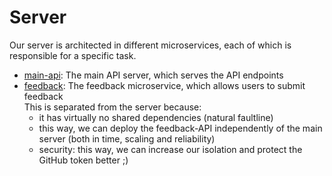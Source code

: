 # Server

Our server is architected in different microservices, each of which is responsible for a specific task.

- [main-api](/server/main-api): The main API server, which serves the API endpoints
- [feedback](/server/feedback): The feedback microservice, which allows users to submit feedback  
  This is separated from the server because:
  - it has virtually no shared dependencies (natural faultline)
  - this way, we can deploy the feedback-API independently of the main server (both in time, scaling and reliability)
  - security: this way, we can increase our isolation and protect the GitHub token better ;)
